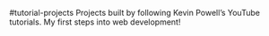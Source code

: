 #tutorial-projects
Projects built by following Kevin Powell’s YouTube tutorials. My first steps into web development!
